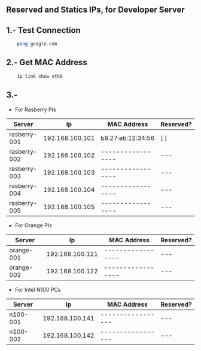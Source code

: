 ## Reserved and Statics IPs, for Developer Server

## 1.- Test Connection

```bash
    ping google.com
```

## 2.- Get MAC Address

```bash
    ip link show eth0
``` 

## 3.-

- For Rasberry PIs

| Server | Ip | MAC Address | Reserved? |
| ------------ | --------------- | ----------------- | --- | 
| rasberry-001 | 192.168.100.101 | b8:27:eb:12:34:56 | [ ] |
| rasberry-002 | 192.168.100.102 | ----------------- | --- |
| rasberry-003 | 192.168.100.103 | ----------------- | --- |
| rasberry-004 | 192.168.100.104 | ----------------- | --- |
| rasberry-005 | 192.168.100.105 | ----------------- | --- |

- For Orange PIs

| Server | Ip | MAC Address | Reserved? |
| ---------- | --------------- | ----------------- | --- |
| orange-001 | 192.168.100.121 | ----------------- | --- |
| orange-002 | 192.168.100.122 | ----------------- | --- |

- For Intel N100 PCs

| Server | Ip | MAC Address | Reserved? |
| -------- | --------------- | ----------------- | --- |
| n100-001 | 192.168.100.141 | ----------------- | --- |
| n100-002 | 192.168.100.142 | ----------------- | --- |